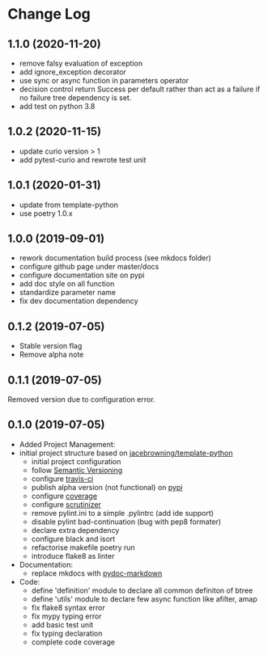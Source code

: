 # Change Log

## 1.1.0 (2020-11-20)

- remove falsy evaluation of exception
- add ignore_exception decorator
- use sync or async function in parameters operator
- decision control return Success per default rather than act as a failure if no failure tree dependency is set.
- add test on python 3.8

## 1.0.2 (2020-11-15)

- update curio version > 1
- add pytest-curio and rewrote test unit

## 1.0.1 (2020-01-31)

- update from template-python
- use poetry 1.0.x

## 1.0.0 (2019-09-01)

- rework documentation build process (see mkdocs folder)
- configure github page under master/docs
- configure documentation site on pypi
- add doc style on all function 
- standardize parameter name
- fix dev documentation dependency

## 0.1.2 (2019-07-05)

- Stable version flag
- Remove alpha note

## 0.1.1 (2019-07-05)

Removed version due to configuration error.

## 0.1.0 (2019-07-05)

- Added Project Management: 
- initial project structure based on [jacebrowning/template-python](https://github.com/jacebrowning/template-python)
  - initial project configuration
  - follow [Semantic Versioning](https://semver.org/)
  - configure [travis-ci](https://travis-ci.org)
  - publish alpha version (not functional) on [pypi](https://pypi.org)
  - configure [coverage](https://coveralls.io)
  - configure [scrutinizer](https://scrutinizer-ci.com/)
  - remove pylint.ini to a simple .pylintrc (add ide support)
  - disable pylint bad-continuation (bug with pep8 formater)
  - declare extra dependency
  - configure black and isort
  - refactorise makefile poetry run
  - introduce flake8 as linter
- Documentation:
  - replace mkdocs with [pydoc-markdown](https://github.com/NiklasRosenstein/pydoc-markdown)
- Code:
  - define 'definition' module to declare all common definiton of btree
  - define 'utils' module to declare few async function like afilter, amap
  - fix flake8 syntax error
  - fix mypy typing error
  - add basic test unit
  - fix typing declaration
  - complete code coverage

